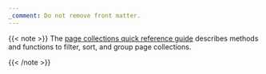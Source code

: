 ```yaml
---
_comment: Do not remove front matter.
---
```


{{< note >}}
The [page collections quick reference guide] describes methods and functions to filter, sort, and group page collections.

[page collections quick reference guide]: /quick-reference/page-collections/
{{< /note >}}
